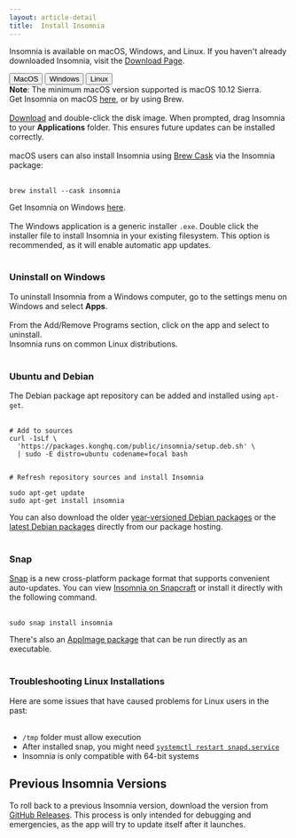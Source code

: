 ```yaml
---
layout: article-detail
title:  Install Insomnia
---
```


<!-- for rework: revise this page like we normally would -->

Insomnia is available on macOS, Windows, and Linux. If you haven't already downloaded Insomnia, visit the [Download Page](https://insomnia.rest/download).

<nav>
  <div class="nav nav-tabs" id="nav-tab" role="tablist">
    <button class="nav-link active side-tabs" id="nav-home-tab" data-bs-toggle="tab" data-bs-target="#nav-home" type="button" role="tab" aria-controls="nav-home" aria-selected="true">MacOS</button>
    <button class="nav-link side-tabs" id="nav-profile-tab" data-bs-toggle="tab" data-bs-target="#nav-profile" type="button" role="tab" aria-controls="nav-profile" aria-selected="false">Windows</button>
    <button class="nav-link side-tabs" id="nav-contact-tab" data-bs-toggle="tab" data-bs-target="#nav-contact" type="button" role="tab" aria-controls="nav-contact" aria-selected="false">Linux</button>
  </div>
</nav>
<div class="tab-content" id="nav-tabContent">
  <div class="tab-pane fade show active" id="nav-home" role="tabpanel" aria-labelledby="nav-home-tab">
    <div class="alert alert-primary">
    <b>Note</b>: The minimum macOS version supported is macOS 10.12 Sierra.
    </div>
    Get Insomnia on macOS <a href="https://insomnia.rest/download">here</a>, or by using Brew.
<br/><br/>
<a href="https://insomnia.rest/download">Download</a> and double-click the disk image. When prompted, drag Insomnia to your <b>Applications</b> folder. This ensures future updates can be installed correctly.
<br/><br/>
macOS users can also install Insomnia using <a href="https://brew.sh/">Brew Cask</a> via the Insomnia package:
<br/><br/>
<pre class="highlight"><code>brew install --cask insomnia</code></pre>
  </div>
  <div class="tab-pane fade" id="nav-profile" role="tabpanel" aria-labelledby="nav-profile-tab">
Get Insomnia on Windows <a href="https://insomnia.rest/download">here</a>.
<br/><br/>
The Windows application is a generic installer <code>.exe</code>. Double click the installer file to install Insomnia in your existing filesystem. This option is recommended, as it will enable automatic app updates.
<br/><br/>
<h3>Uninstall on Windows</h3>
To uninstall Insomnia from a Windows computer, go to the settings menu on Windows and select <b>Apps</b>.
<br/><br/>
From the Add/Remove Programs section, click on the app and select to uninstall.
  </div>
  <div class="tab-pane fade" id="nav-contact" role="tabpanel" aria-labelledby="nav-contact-tab">
Insomnia runs on common Linux distributions.
<br/><br/>
<h3>Ubuntu and Debian</h3>

The Debian package apt repository can be added and installed using <code>apt-get</code>.
<br/><br/>
<pre class="highlight"><code># Add to sources
curl -1sLf \
  'https://packages.konghq.com/public/insomnia/setup.deb.sh' \
  | sudo -E distro=ubuntu codename=focal bash


# Refresh repository sources and install Insomnia

sudo apt-get update
sudo apt-get install insomnia
</code></pre>

You can also download the older <a href="https://cloudsmith.io/~kong/repos/insomnia-legacy">year-versioned Debian packages</a> or the <a href="https://cloudsmith.io/~kong/repos/insomnia">latest Debian packages</a> directly from our package hosting.
<br/><br/>
<h3>Snap</h3>

<a href="https://snapcraft.io/">Snap</a> is a new cross-platform package format that supports convenient auto-updates. You can view <a href="https://snapcraft.io/insomnia">Insomnia on Snapcraft</a> or install it directly with the following command.
<br/><br/>
<pre class="highlight"><code>sudo snap install insomnia</code></pre>

There's also an <a href="https://updates.insomnia.rest/downloads/release/latest?app=com.insomnia.app">AppImage package</a> that can be run directly as an executable.
<br/><br/>
<h3>Troubleshooting Linux Installations</h3>

Here are some issues that have caused problems for Linux users in the past:
<br/><br/>
<ul>
    <li><code>/tmp</code> folder must allow execution</li>
    <li>After installed snap, you might need <a href="https://bugs.launchpad.net/ubuntu/+source/snapd/+bug/1631514"><code>systemctl restart snapd.service</code></a></li>
    <li>Insomnia is only compatible with 64-bit systems</li>
</ul>
  </div>
</div>

## Previous Insomnia Versions

To roll back to a previous Insomnia version, download the version from [GitHub Releases](https://github.com/kong/insomnia/releases). This process is only intended for debugging and emergencies, as the app will try to update itself after it launches.
